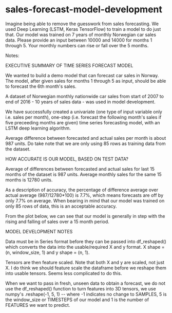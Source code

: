 # sales-forecast-model-development

Imagine being able to remove the guesswork from sales forecasting. We used Deep Learning (LSTM, Keras TensorFlow) to train a model to do just that. Our model was trained on 7 years of monthly Norwegian car sales data. Please provide an input between 10000 and 14000 for months 1 through 5. Your monthly numbers can rise or fall over the 5 months. 

Notes: 

EXECUTIVE SUMMARY OF TIME SERIES FORECAST MODEL

We wanted to build a demo model that can forecast car sales in Norway. The model, after given sales for months 1 through 5 as input, should be able to forecast the 6th month's sales. 

A dataset of Norwegian monthly nationwide car sales from start of 2007 to end of 2016 - 10 years of sales data - was used in model development. 

We have successfully created a univariate (one type of input variable only i.e. sales per month), one-step (i.e. forecast the following month's sales if five preceeding months are given) time series forecasting model, with an LSTM deep learning algorithm. 

Average difference between forecasted and actual sales per month is about 987 units. Do take note that we are only using 85 rows as training data from the dataset. 

HOW ACCURATE IS OUR MODEL, BASED ON TEST DATA?

Average of differences between forecasted and actual sales for last 15 months of the dataset is 987 units. Average monthly sales for the same 15 months is 12780 units. 

As a description of accuracy, the percentage of difference average over actual average (987/12780*100) is 7.7%, which means forecasts are off by only 7.7% on average. When bearing in mind that our model was trained on only 85 rows of data, this is an acceptable accuracy.

From the plot below, we can see that our model is generally in step with the rising and falling of sales over a 15 month period.

MODEL DEVELOPMENT NOTES

Data must be in Series format before they can be passed into df_reshaped() which converts the data into the usable/required X and y format. X shape = (n, window_size, 1) and y shape = (n, 1).

Tensors are then feature scaled. Note that both X and y are scaled, not just X.
I do think we should feature scale the dataframe before we reshape them into usable tensors. Seems less complicated to do this.

When we want to pass in fresh, unseen data to obtain a forecast, we do not use the  df_reshaped() function to turn features into 3D tensors, we use numpy's .reshape(-1, 5, 1) -- where -1 indicates no change to SAMPLES, 5 is the window_size or TIMESTEPS of our model and 1 is the number of FEATURES we want to predict.


